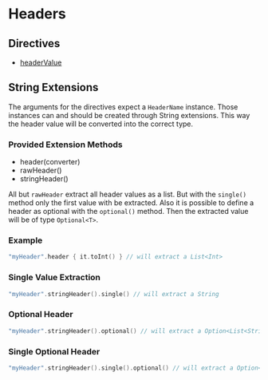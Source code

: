 # Headers

## Directives

* [headerValue](headervalue.md)

## String Extensions

The arguments for the directives expect a `HeaderName` instance. 
Those instances can and should be created through String extensions. 
This way the header value will be converted into the correct type.

### Provided Extension Methods

* header\(converter\)
* rawHeader\(\)
* stringHeader\(\)

All but `rawHeader` extract all header values as a list. 
But with the `single()` method only the first value with be extracted.
Also it is possible to define a header as optional with the `optional()` method.
Then the extracted value will be of type `Optional<T>`.

### Example

```kotlin
"myHeader".header { it.toInt() } // will extract a List<Int>
```

### Single Value Extraction

```kotlin
"myHeader".stringHeader().single() // will extract a String
```

### Optional Header

```kotlin
"myHeader".stringHeader().optional() // will extract a Option<List<String>>
```

### Single Optional Header

```kotlin
"myHeader".stringHeader().single().optional() // will extract a Option<String>
```
